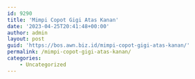 ```yaml
---
id: 9290
title: 'Mimpi Copot Gigi Atas Kanan'
date: '2023-04-25T20:41:48+00:00'
author: admin
layout: post
guid: 'https://bos.awn.biz.id/mimpi-copot-gigi-atas-kanan/'
permalink: /mimpi-copot-gigi-atas-kanan/
categories:
    - Uncategorized
---
```


